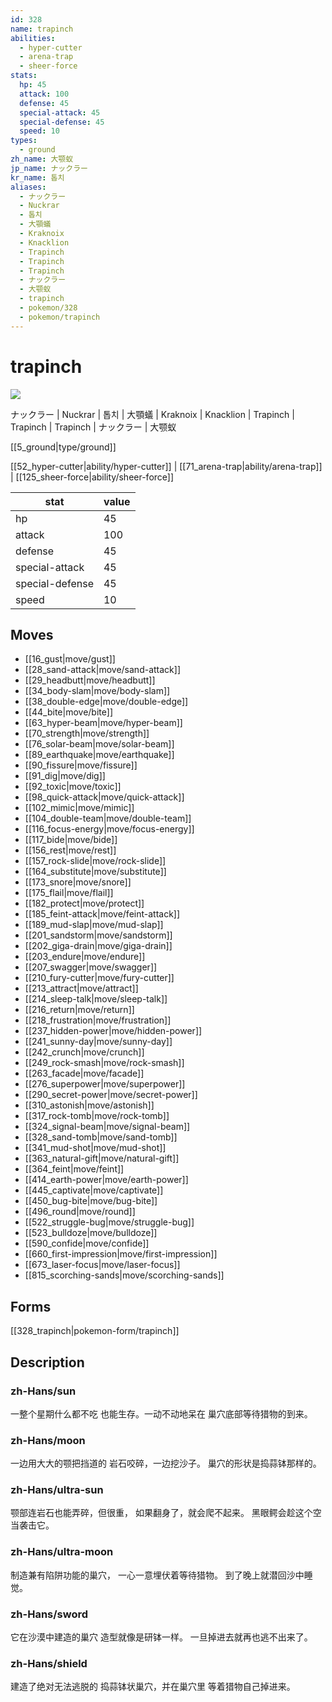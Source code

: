 ```yaml
---
id: 328
name: trapinch
abilities:
  - hyper-cutter
  - arena-trap
  - sheer-force
stats:
  hp: 45
  attack: 100
  defense: 45
  special-attack: 45
  special-defense: 45
  speed: 10
types:
  - ground
zh_name: 大颚蚁
jp_name: ナックラー
kr_name: 톱치
aliases:
  - ナックラー
  - Nuckrar
  - 톱치
  - 大顎蟻
  - Kraknoix
  - Knacklion
  - Trapinch
  - Trapinch
  - Trapinch
  - ナックラー
  - 大颚蚁
  - trapinch
  - pokemon/328
  - pokemon/trapinch
---
```

# trapinch

![](https://raw.githubusercontent.com/PokeAPI/sprites/master/sprites/pokemon/328.png)

ナックラー | Nuckrar | 톱치 | 大顎蟻 | Kraknoix | Knacklion | Trapinch | Trapinch | Trapinch | ナックラー | 大颚蚁

[[5_ground|type/ground]]

[[52_hyper-cutter|ability/hyper-cutter]] | [[71_arena-trap|ability/arena-trap]] | [[125_sheer-force|ability/sheer-force]]

|stat|value|
|---|---|
|hp|45|
|attack|100|
|defense|45|
|special-attack|45|
|special-defense|45|
|speed|10|


## Moves

- [[16_gust|move/gust]]
- [[28_sand-attack|move/sand-attack]]
- [[29_headbutt|move/headbutt]]
- [[34_body-slam|move/body-slam]]
- [[38_double-edge|move/double-edge]]
- [[44_bite|move/bite]]
- [[63_hyper-beam|move/hyper-beam]]
- [[70_strength|move/strength]]
- [[76_solar-beam|move/solar-beam]]
- [[89_earthquake|move/earthquake]]
- [[90_fissure|move/fissure]]
- [[91_dig|move/dig]]
- [[92_toxic|move/toxic]]
- [[98_quick-attack|move/quick-attack]]
- [[102_mimic|move/mimic]]
- [[104_double-team|move/double-team]]
- [[116_focus-energy|move/focus-energy]]
- [[117_bide|move/bide]]
- [[156_rest|move/rest]]
- [[157_rock-slide|move/rock-slide]]
- [[164_substitute|move/substitute]]
- [[173_snore|move/snore]]
- [[175_flail|move/flail]]
- [[182_protect|move/protect]]
- [[185_feint-attack|move/feint-attack]]
- [[189_mud-slap|move/mud-slap]]
- [[201_sandstorm|move/sandstorm]]
- [[202_giga-drain|move/giga-drain]]
- [[203_endure|move/endure]]
- [[207_swagger|move/swagger]]
- [[210_fury-cutter|move/fury-cutter]]
- [[213_attract|move/attract]]
- [[214_sleep-talk|move/sleep-talk]]
- [[216_return|move/return]]
- [[218_frustration|move/frustration]]
- [[237_hidden-power|move/hidden-power]]
- [[241_sunny-day|move/sunny-day]]
- [[242_crunch|move/crunch]]
- [[249_rock-smash|move/rock-smash]]
- [[263_facade|move/facade]]
- [[276_superpower|move/superpower]]
- [[290_secret-power|move/secret-power]]
- [[310_astonish|move/astonish]]
- [[317_rock-tomb|move/rock-tomb]]
- [[324_signal-beam|move/signal-beam]]
- [[328_sand-tomb|move/sand-tomb]]
- [[341_mud-shot|move/mud-shot]]
- [[363_natural-gift|move/natural-gift]]
- [[364_feint|move/feint]]
- [[414_earth-power|move/earth-power]]
- [[445_captivate|move/captivate]]
- [[450_bug-bite|move/bug-bite]]
- [[496_round|move/round]]
- [[522_struggle-bug|move/struggle-bug]]
- [[523_bulldoze|move/bulldoze]]
- [[590_confide|move/confide]]
- [[660_first-impression|move/first-impression]]
- [[673_laser-focus|move/laser-focus]]
- [[815_scorching-sands|move/scorching-sands]]

## Forms



[[328_trapinch|pokemon-form/trapinch]]

## Description

### zh-Hans/sun

一整个星期什么都不吃
也能生存。一动不动地呆在
巢穴底部等待猎物的到来。

### zh-Hans/moon

一边用大大的颚把挡道的
岩石咬碎，一边挖沙子。
巢穴的形状是捣蒜钵那样的。

### zh-Hans/ultra-sun

颚部连岩石也能弄碎，但很重，
如果翻身了，就会爬不起来。
黑眼鳄会趁这个空当袭击它。

### zh-Hans/ultra-moon

制造兼有陷阱功能的巢穴，
一心一意埋伏着等待猎物。
到了晚上就潜回沙中睡觉。

### zh-Hans/sword

它在沙漠中建造的巢穴
造型就像是研钵一样。
一旦掉进去就再也逃不出来了。

### zh-Hans/shield

建造了绝对无法逃脱的
捣蒜钵状巢穴，并在巢穴里
等着猎物自己掉进来。

